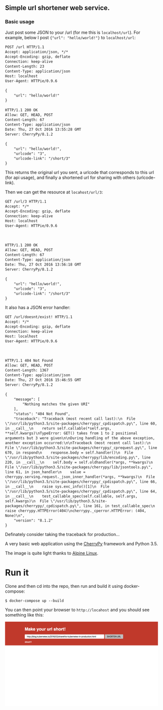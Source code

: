 ## Simple url shortener web service.
### Basic usage

Just post some JSON to your <hostname>/url (for me this is `localhost/url`). For example, below I post `{"url": "hello/world!"}` to `localhost/url`:

```HTTP
POST /url HTTP/1.1
Accept: application/json, */*
Accept-Encoding: gzip, deflate
Connection: keep-alive
Content-Length: 23
Content-Type: application/json
Host: localhost
User-Agent: HTTPie/0.9.6

{
    "url": "hello/world!"
}

HTTP/1.1 200 OK
Allow: GET, HEAD, POST
Content-Length: 67
Content-Type: application/json
Date: Thu, 27 Oct 2016 13:55:28 GMT
Server: CherryPy/8.1.2

{
    "url": "hello/world!",
    "urlcode": "3",
    "urlcode-link": "/short/3"
}
```

This returns the original url you sent, a urlcode that corresponds to this url (for api usage), and finally a shortened url for sharing with others (urlcode-link).

Then we can get the resource at `locahost/url/3`:

```HTTP
GET /url/3 HTTP/1.1
Accept: */*
Accept-Encoding: gzip, deflate
Connection: keep-alive
Host: localhost
User-Agent: HTTPie/0.9.6



HTTP/1.1 200 OK
Allow: GET, HEAD, POST
Content-Length: 67
Content-Type: application/json
Date: Thu, 27 Oct 2016 13:56:18 GMT
Server: CherryPy/8.1.2

{
    "url": "hello/world!",
    "urlcode": "3",
    "urlcode-link": "/short/3"
}
```

It also has a JSON error handler:

```HTTP
GET /url/doesnt/exist! HTTP/1.1
Accept: */*
Accept-Encoding: gzip, deflate
Connection: keep-alive
Host: localhost
User-Agent: HTTPie/0.9.6



HTTP/1.1 404 Not Found
Allow: GET, HEAD, POST
Content-Length: 1367
Content-Type: application/json
Date: Thu, 27 Oct 2016 15:46:55 GMT
Server: CherryPy/8.1.2

{
    "message": [
        "Nothing matches the given URI"
    ],
    "status": "404 Not Found",
    "traceback": "Traceback (most recent call last):\n  File \"/usr/lib/python3.5/site-packages/cherrypy/_cpdispatch.py\", line 60, in __call__\n    return self.callable(*self.args, **self.kwargs)\nTypeError: GET() takes from 1 to 2 positional arguments but 3 were given\n\nDuring handling of the above exception, another exception occurred:\n\nTraceback (most recent call last):\n  File \"/usr/lib/python3.5/site-packages/cherrypy/_cprequest.py\", line 670, in respond\n    response.body = self.handler()\n  File \"/usr/lib/python3.5/site-packages/cherrypy/lib/encoding.py\", line 220, in __call__\n    self.body = self.oldhandler(*args, **kwargs)\n  File \"/usr/lib/python3.5/site-packages/cherrypy/lib/jsontools.py\", line 61, in json_handler\n    value = cherrypy.serving.request._json_inner_handler(*args, **kwargs)\n  File \"/usr/lib/python3.5/site-packages/cherrypy/_cpdispatch.py\", line 66, in __call__\n    raise sys.exc_info()[1]\n  File \"/usr/lib/python3.5/site-packages/cherrypy/_cpdispatch.py\", line 64, in __call__\n    test_callable_spec(self.callable, self.args, self.kwargs)\n  File \"/usr/lib/python3.5/site-packages/cherrypy/_cpdispatch.py\", line 161, in test_callable_spec\n    raise cherrypy.HTTPError(404)\ncherrypy._cperror.HTTPError: (404, None)\n",
    "version": "8.1.2"
}
```

Definately consider taking the traceback for production...

A very basic web application using the
[CherryPy](http://cherrypy.org/) framework and Python 3.5.

The image is quite light thanks to
[Alpine Linux](https://hub.docker.com/r/frolvlad/alpine-python3/).


Run it
======

Clone and then cd into the repo, then run and build it using docker-compose:

```
$ docker-compose up --build
```

You can then point your browser to `http://locahost` and you should see something like this:

![alt text](siteimage.png "Site image.")
